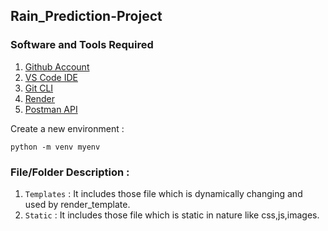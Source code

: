 ## Rain_Prediction-Project

### Software and Tools Required

1. [Github Account](https://github.com)
2. [VS Code IDE](https://code.visualstudio.com/)
3. [Git CLI](https://git-scm.com/book/en/v2/Getting-Started-The-Command-Line)
4. [Render](https://dashboard.render.com/)
5. [Postman API](https://www.postman.com/)

Create a new environment : 
```
python -m venv myenv
```
### File/Folder Description :
1. `Templates` : It includes those file which is dynamically changing and used by render_template.
2. `Static` : It includes those file which is static in nature like css,js,images.
